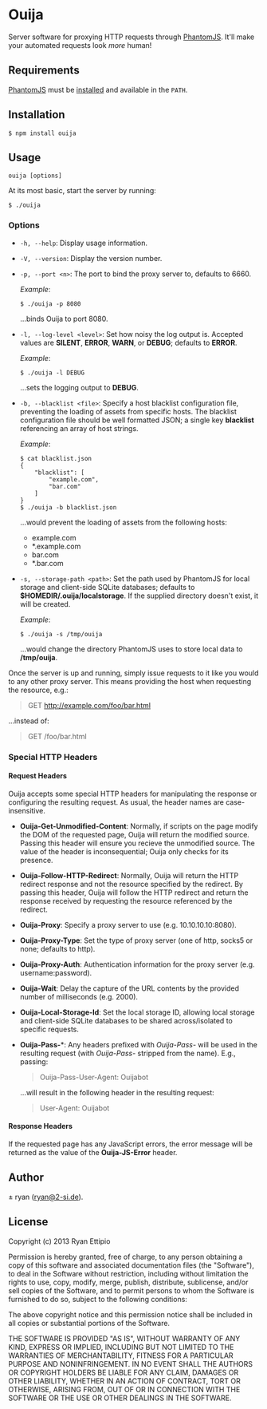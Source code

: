 # Ouija

Server software for proxying HTTP requests through
[PhantomJS](http://phantomjs.org). It'll make your automated requests look
*more* human!

## Requirements

[PhantomJS](http://phantomjs.org) must be
[installed](http://phantomjs.org/download.html) and available in the `PATH`.

## Installation

```
$ npm install ouija
```

## Usage

```
ouija [options]
```

At its most basic, start the server by running:

```
$ ./ouija
```

### Options

 - `-h, --help`: Display usage information.

 - `-V, --version`: Display the version number.

 - `-p, --port <n>`: The port to bind the proxy server to, defaults to 6660.

   *Example*:
   ```
   $ ./ouija -p 8080
   ```

   ...binds Ouija to port 8080.

 - `-l, --log-level <level>`: Set how noisy the log output is. Accepted values
   are **SILENT**, **ERROR**, **WARN**, or **DEBUG**; defaults to **ERROR**.

   *Example*:
   ```
   $ ./ouija -l DEBUG
   ```

   ...sets the logging output to **DEBUG**.

 - `-b, --blacklist <file>`: Specify a host blacklist configuration file,
   preventing the loading of assets from specific hosts. The blacklist
   configuration file should be well formatted JSON; a single key **blacklist**
   referencing an array of host strings.

   *Example*:
   ```
   $ cat blacklist.json
   {
       "blacklist": [
           "example.com",
           "bar.com"
       ]
   }
   $ ./ouija -b blacklist.json
   ```

   ...would prevent the loading of assets from the following hosts:

    - example.com
    - *.example.com
    - bar.com
    - *.bar.com

 - `-s, --storage-path <path>`: Set the path used by PhantomJS for local
   storage and client-side SQLite databases; defaults to
   **$HOMEDIR/.ouija/localstorage**. If the supplied directory doesn't exist,
   it will be created.

   *Example*:
   ```
   $ ./ouija -s /tmp/ouija
   ```

   ...would change the directory PhantomJS uses to store local data to
   **/tmp/ouija**.

Once the server is up and running, simply issue requests to it like you would
to any other proxy server. This means providing the host when requesting the
resource, e.g.:

 > GET http://example.com/foo/bar.html

...instead of:

 > GET /foo/bar.html

### Special HTTP Headers

#### Request Headers

Ouija accepts some special HTTP headers for manipulating the response or
configuring the resulting request. As usual, the header names are
case-insensitive.

 - **Ouija-Get-Unmodified-Content**: Normally, if scripts on the page modify
   the DOM of the requested page, Ouija will return the modified source.
   Passing this header will ensure you recieve the unmodified source. The value
   of the header is inconsequential; Ouija only checks for its presence.

 - **Ouija-Follow-HTTP-Redirect**: Normally, Ouija will return the HTTP
   redirect response and not the resource specified by the redirect. By passing
   this header, Ouija will follow the HTTP redirect and return the response
   received by requesting the resource referenced by the redirect.

 - **Ouija-Proxy**: Specify a proxy server to use (e.g. 10.10.10.10:8080).

 - **Ouija-Proxy-Type**: Set the type of proxy server (one of http, socks5 or
   none; defaults to http).

 - **Ouija-Proxy-Auth**: Authentication information for the proxy server
   (e.g. username:password).

 - **Ouija-Wait**: Delay the capture of the URL contents by the provided number
   of milliseconds (e.g. 2000).

 - **Ouija-Local-Storage-Id**: Set the local storage ID, allowing local storage
   and client-side SQLite databases to be shared across/isolated to specific
   requests.

 - **Ouija-Pass-***: Any headers prefixed with *Ouija-Pass-* will be used in
   the resulting request (with *Ouija-Pass-* stripped from the name). E.g.,
   passing:

    > Ouija-Pass-User-Agent: Ouijabot

   ...will result in the following header in the resulting request:

    > User-Agent: Ouijabot

#### Response Headers

If the requested page has any JavaScript errors, the error message will be
returned as the value of the **Ouija-JS-Error** header.

## Author

± ryan (ryan@2-si.de).

## License

Copyright (c) 2013 Ryan Ettipio

Permission is hereby granted, free of charge, to any person obtaining a copy of
this software and associated documentation files (the "Software"), to deal in
the Software without restriction, including without limitation the rights to
use, copy, modify, merge, publish, distribute, sublicense, and/or sell copies
of the Software, and to permit persons to whom the Software is furnished to do
so, subject to the following conditions:

The above copyright notice and this permission notice shall be included in all
copies or substantial portions of the Software.

THE SOFTWARE IS PROVIDED "AS IS", WITHOUT WARRANTY OF ANY KIND, EXPRESS OR
IMPLIED, INCLUDING BUT NOT LIMITED TO THE WARRANTIES OF MERCHANTABILITY,
FITNESS FOR A PARTICULAR PURPOSE AND NONINFRINGEMENT. IN NO EVENT SHALL THE
AUTHORS OR COPYRIGHT HOLDERS BE LIABLE FOR ANY CLAIM, DAMAGES OR OTHER
LIABILITY, WHETHER IN AN ACTION OF CONTRACT, TORT OR OTHERWISE, ARISING FROM,
OUT OF OR IN CONNECTION WITH THE SOFTWARE OR THE USE OR OTHER DEALINGS IN THE
SOFTWARE.
